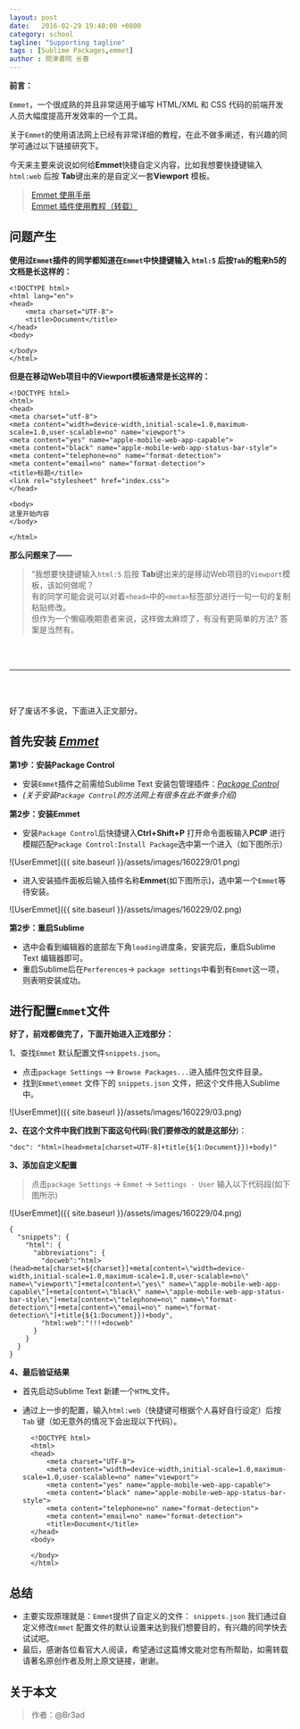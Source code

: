 ```yaml
---
layout: post
date:   2016-02-29 19:40:00 +0800
category: school
tagline: "Supporting tagline"
tags : [Sublime Packages,emmet]
author : 問津書院 长春
---
```






**前言：**

`Emmet`，一个很成熟的并且非常适用于编写 HTML/XML 和 CSS 代码的前端开发人员大幅度提高开发效率的一个工具。

关于`Emmet`的使用语法网上已经有非常详细的教程，在此不做多阐述，有兴趣的同学可通过以下链接研究下。

今天来主要来说说如何给**Emmet**快捷自定义内容，比如我想要快捷键输入`html:web` 后按 **Tab**键出来的是自定义一套**Viewport** 模板。

> [Emmet 使用手册](http://www.w3cplus.com/tools/emmet-cheat-sheet.html)  
> [Emmet 插件使用教程（转载）](http://www.yunxiu.org/blog/article/5490.htm)




## 问题产生

**使用过`Emmet`插件的同学都知道在`Emmet`中快捷键输入 `html:5` 后按`Tab`的粗来h5的文档是长这样的：**

	<!DOCTYPE html>
	<html lang="en">
	<head>
	    <meta charset="UTF-8">
	    <title>Document</title>
	</head>
	<body>

	</body>
	</html>

**但是在移动Web项目中的Viewport模板通常是长这样的：**

	<!DOCTYPE html>
	<html>
	<head>
	<meta charset="utf-8">
	<meta content="width=device-width,initial-scale=1.0,maximum-scale=1.0,user-scalable=no" name="viewport">
	<meta content="yes" name="apple-mobile-web-app-capable">
	<meta content="black" name="apple-mobile-web-app-status-bar-style">
	<meta content="telephone=no" name="format-detection">
	<meta content="email=no" name="format-detection">
	<title>标题</title>
	<link rel="stylesheet" href="index.css">
	</head>

	<body>
	这里开始内容
	</body>

	</html>


**那么问题来了——**

> “我想要快捷键输入`html:5` 后按 **Tab**键出来的是移动Web项目的`Viewport`模板，该如何做呢？  
> 有的同学可能会说可以对着`<head>`中的`<meta>`标签部分进行一句一句的复制粘贴修改。  
> 但作为一个懒癌晚期患者来说，这样做太麻烦了，有没有更简单的方法? 答案是当然有。

<br />
<br />

---

<br />
<br />

好了废话不多说，下面进入正文部分。

## 首先安装 [*Emmet*](http://docs.emmet.io/)


**第1步：安装Package Control**

- 安装`Emmet`插件之前需给Sublime Text 安装包管理插件：[*Package Control*](https://sublime.wbond.net/Package%20Control.sublime-package)
- *(关于安装`Package Control`的方法网上有很多在此不做多介绍)*

**第2步：安装Emmet**

- 安装`Package Control`后快捷键入**Ctrl+Shift+P**  打开命令面板输入**PCIP** 进行模糊匹配`Package Control:Install Package`选中第一个进入（如下图所示）

![UserEmmet]({{ site.baseurl }}/assets/images/160229/01.png)

- 进入安装插件面板后输入插件名称**Emmet**(如下图所示)，选中第一个`Emmet`等待安装。

![UserEmmet]({{ site.baseurl }}/assets/images/160229/02.png)


**第2步：重启Sublime**

- 选中会看到编辑器的底部左下角`loading`进度条，安装完后，重启Sublime Text 编辑器即可。
- 重启Sublime后在`Perferences`-> `package settings`中看到有`Emmet`这一项，则表明安装成功。


## 进行配置`Emmet`文件

**好了，前戏都做完了，下面开始进入正戏部分：**

1、查找`Emmet` 默认配置文件`snippets.json`。

- 点击`package Settings` --> `Browse Packages...`进入插件包文件目录。
- 找到`Emmet\emmet` 文件下的 `snippets.json` 文件，把这个文件拖入Sublime中。


![UserEmmet]({{ site.baseurl }}/assets/images/160229/03.png)


**2、在这个文件中我们找到下面这句代码**(**我们要修改的就是这部分**)：

	"doc": "html>(head>meta[charset=UTF-8]+title{${1:Document}})+body)"


**3、添加自定义配置**

> 点击`package Settings` -> `Emmet` -> `Settings - User` 输入以下代码段(如下图所示)

![UserEmmet]({{ site.baseurl }}/assets/images/160229/04.png)

	{
	  "snippets": {
	    "html": {
	      "abbreviations": {
	        "docweb":"html>(head>meta[charset=${charset}]+meta[content=\"width=device-width,initial-scale=1.0,maximum-scale=1.0,user-scalable=no\" name=\"viewport\"]+meta[content=\"yes\" name=\"apple-mobile-web-app-capable\"]+meta[content=\"black\" name=\"apple-mobile-web-app-status-bar-style\"]+meta[content=\"telephone=no\" name=\"format-detection\"]+meta[content=\"email=no\" name=\"format-detection\"]+title{${1:Document}})+body",
	        "html:web":"!!!+docweb"
	      }
	    }
	  }
	}


**4、最后验证结果**

- 首先启动Sublime Text 新建一个`HTML`文件。
- 通过上一步的配置，输入`html:web`（快捷键可根据个人喜好自行设定）后按`Tab` 键（如无意外的情况下会出现以下代码）。

		<!DOCTYPE html>
		<html>
		<head>
		    <meta charset="UTF-8">
		    <meta content="width=device-width,initial-scale=1.0,maximum-scale=1.0,user-scalable=no" name="viewport">
		    <meta content="yes" name="apple-mobile-web-app-capable">
		    <meta content="black" name="apple-mobile-web-app-status-bar-style">
		    <meta content="telephone=no" name="format-detection">
		    <meta content="email=no" name="format-detection">
		    <title>Document</title>
		</head>
		<body>

		</body>
		</html>

## 总结

- 主要实现原理就是：`Emmet`提供了自定义的文件： `snippets.json` 我们通过自定义修改`Emmet` 配置文件的默认设置来达到我们想要目的，有兴趣的同学快去试试吧。
- 最后，感谢各位看官大人阅读，希望通过这篇博文能对您有所帮助，如需转载请著名原创作者及附上原文链接，谢谢。


## 关于本文

> 作者：@Br3ad


